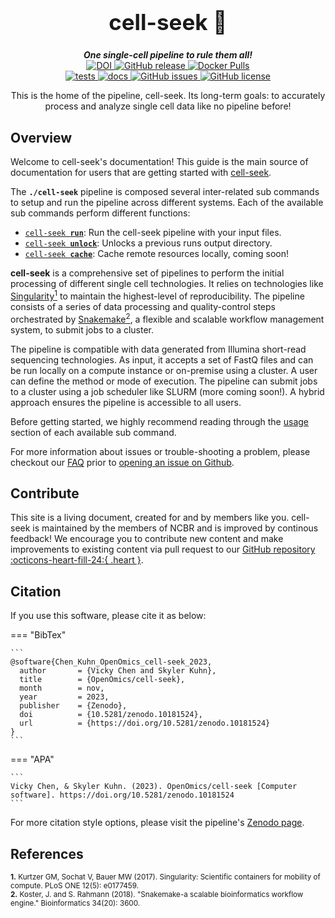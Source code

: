<div align="center">

  <h1 style="font-size: 250%">cell-seek 🔬</h1>

  <b><i>One single-cell pipeline to rule them all!</i></b><br>
  <a href="https://doi.org/10.5281/zenodo.101815241">
      <img src="https://zenodo.org/badge/DOI/10.5281/zenodo.101815241.svg" alt="DOI">
  </a>
  <a href="https://github.com/OpenOmics/cell-seek/releases">
    <img alt="GitHub release" src="https://img.shields.io/github/v/release/OpenOmics/cell-seek?color=blue&include_prereleases">
  </a>
  <a href="https://hub.docker.com/repository/docker/skchronicles/chicyte">
    <img alt="Docker Pulls" src="https://img.shields.io/docker/pulls/skchronicles/chicyte">
  </a><br>
  <a href="https://github.com/OpenOmics/cell-seek/actions/workflows/main.yaml">
    <img alt="tests" src="https://github.com/OpenOmics/cell-seek/workflows/tests/badge.svg">
  </a>
  <a href="https://github.com/OpenOmics/cell-seek/actions/workflows/docs.yml">
    <img alt="docs" src="https://github.com/OpenOmics/cell-seek/workflows/docs/badge.svg">
  </a>
  <a href="https://github.com/OpenOmics/cell-seek/issues">
    <img alt="GitHub issues" src="https://img.shields.io/github/issues/OpenOmics/cell-seek?color=brightgreen">
  </a>
  <a href="https://github.com/OpenOmics/cell-seek/blob/main/LICENSE">
    <img alt="GitHub license" src="https://img.shields.io/github/license/OpenOmics/cell-seek">
  </a>

  <p>
    This is the home of the pipeline, cell-seek. Its long-term goals: to accurately process and analyze single cell data like no pipeline before!
  </p>

</div>  


## Overview
Welcome to cell-seek's documentation! This guide is the main source of documentation for users that are getting started with [cell-seek](https://github.com/OpenOmics/cell-seek/). 

The **`./cell-seek`** pipeline is composed several inter-related sub commands to setup and run the pipeline across different systems. Each of the available sub commands perform different functions: 

 * [<code>cell-seek <b>run</b></code>](usage/run.md): Run the cell-seek pipeline with your input files.
 * [<code>cell-seek <b>unlock</b></code>](usage/unlock.md): Unlocks a previous runs output directory.
 * [<code>cell-seek <b>cache</b></code>](usage/cache.md): Cache remote resources locally, coming soon!

**cell-seek** is a comprehensive set of pipelines to perform the initial processing of different single cell technologies. It relies on technologies like [Singularity<sup>1</sup>](https://singularity.lbl.gov/) to maintain the highest-level of reproducibility. The pipeline consists of a series of data processing and quality-control steps orchestrated by [Snakemake<sup>2</sup>](https://snakemake.readthedocs.io/en/stable/), a flexible and scalable workflow management system, to submit jobs to a cluster.

The pipeline is compatible with data generated from Illumina short-read sequencing technologies. As input, it accepts a set of FastQ files and can be run locally on a compute instance or on-premise using a cluster. A user can define the method or mode of execution. The pipeline can submit jobs to a cluster using a job scheduler like SLURM (more coming soon!). A hybrid approach ensures the pipeline is accessible to all users.

Before getting started, we highly recommend reading through the [usage](usage/run.md) section of each available sub command.

For more information about issues or trouble-shooting a problem, please checkout our [FAQ](faq/questions.md) prior to [opening an issue on Github](https://github.com/OpenOmics/cell-seek/issues).

## Contribute 

This site is a living document, created for and by members like you. cell-seek is maintained by the members of NCBR and is improved by continous feedback! We encourage you to contribute new content and make improvements to existing content via pull request to our [GitHub repository :octicons-heart-fill-24:{ .heart }](https://github.com/OpenOmics/cell-seek).

## Citation

If you use this software, please cite it as below:  

=== "BibTex"

    ```
    @software{Chen_Kuhn_OpenOmics_cell-seek_2023,
      author       = {Vicky Chen and Skyler Kuhn},
      title        = {OpenOmics/cell-seek},
      month        = nov,
      year         = 2023,
      publisher    = {Zenodo},
      doi          = {10.5281/zenodo.10181524},
      url          = {https://doi.org/10.5281/zenodo.10181524}
    }
    ```

=== "APA"

    ```
    Vicky Chen, & Skyler Kuhn. (2023). OpenOmics/cell-seek [Computer software]. https://doi.org/10.5281/zenodo.10181524
    ```

For more citation style options, please visit the pipeline's [Zenodo page](https://doi.org/10.5281/zenodo.10181524).

## References
<sup>**1.**  Kurtzer GM, Sochat V, Bauer MW (2017). Singularity: Scientific containers for mobility of compute. PLoS ONE 12(5): e0177459.</sup>  
<sup>**2.**  Koster, J. and S. Rahmann (2018). "Snakemake-a scalable bioinformatics workflow engine." Bioinformatics 34(20): 3600.</sup>  
